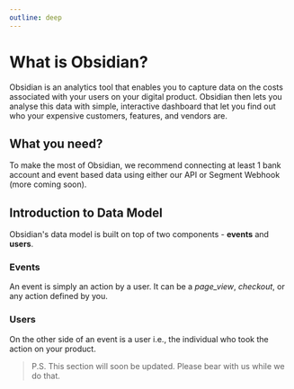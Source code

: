 ```yaml
---
outline: deep
---
```


# What is Obsidian?

Obsidian is an analytics tool that enables you to capture data on the costs associated with your users on your digital product. Obsidian then lets you analyse this data with simple, interactive dashboard that let you find out who your expensive customers, features, and vendors are.

## What you need?

To make the most of Obsidian, we recommend connecting at least 1 bank account and event based data using either our API or Segment Webhook (more coming soon).

## Introduction to Data Model

Obsidian's data model is built on top of two components - **events** and **users**.

### Events

An event is simply an action by a user. It can be a _page_view_, _checkout_, or any action defined by you.

### Users

On the other side of an event is a user i.e., the individual who took the action on your product.

> P.S. This section will soon be updated. Please bear with us while we do that.

